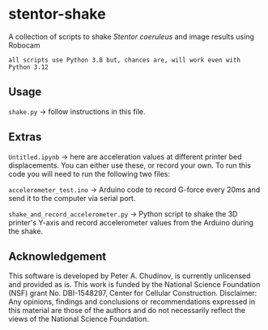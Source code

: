 # stentor-shake
A collection of scripts to shake *Stentor coeruleus* and image results using Robocam

`all scripts use Python 3.8 but, chances are, will work even with Python 3.12`

## Usage
`shake.py` -> follow instructions in this file.

## Extras
`Untitled.ipynb` -> here are acceleration values at different printer bed displacements. You can either use these, or record your own. To run this code you will need to run the following two files:

`accelerometer_test.ino` -> Arduino code to record G-force every 20ms and send it to the computer via serial port.

`shake_and_record_accelerometer.py` -> Python script to shake the 3D printer's Y-axis and record accelerometer values from the Arduino during the shake.

## Acknowledgement
This software is developed by Peter A. Chudinov, is currently unlicensed and provided as is. This work is funded by the National Science Foundation (NSF) grant No. DBI-1548297, Center for Cellular Construction. Disclaimer: Any opinions, findings and conclusions or recommendations expressed in this material are those of the authors and do not necessarily reflect the views of the National Science Foundation.
